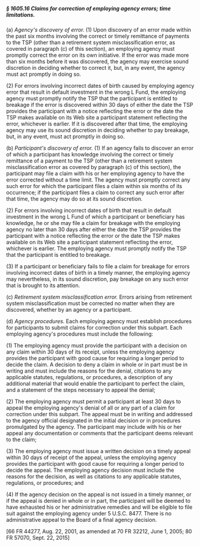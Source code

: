 ##### § 1605.16 Claims for correction of employing agency errors; time limitations. #####

(a) *Agency's discovery of error.* (1) Upon discovery of an error made within the past six months involving the correct or timely remittance of payments to the TSP (other than a retirement system misclassification error, as covered in paragraph (c) of this section), an employing agency must promptly correct the error on its own initiative. If the error was made more than six months before it was discovered, the agency may exercise sound discretion in deciding whether to correct it, but, in any event, the agency must act promptly in doing so.

(2) For errors involving incorrect dates of birth caused by employing agency error that result in default investment in the wrong L Fund, the employing agency must promptly notify the TSP that the participant is entitled to breakage if the error is discovered within 30 days of either the date the TSP provides the participant with a notice reflecting the error or the date the TSP makes available on its Web site a participant statement reflecting the error, whichever is earlier. If it is discovered after that time, the employing agency may use its sound discretion in deciding whether to pay breakage, but, in any event, must act promptly in doing so.

(b) *Participant's discovery of error.* (1) If an agency fails to discover an error of which a participant has knowledge involving the correct or timely remittance of a payment to the TSP (other than a retirement system misclassification error as covered by paragraph (c) of this section), the participant may file a claim with his or her employing agency to have the error corrected without a time limit. The agency must promptly correct any such error for which the participant files a claim within six months of its occurrence; if the participant files a claim to correct any such error after that time, the agency may do so at its sound discretion.

(2) For errors involving incorrect dates of birth that result in default investment in the wrong L Fund of which a participant or beneficiary has knowledge, he or she may file a claim for breakage with the employing agency no later than 30 days after either the date the TSP provides the participant with a notice reflecting the error or the date the TSP makes available on its Web site a participant statement reflecting the error, whichever is earlier. The employing agency must promptly notify the TSP that the participant is entitled to breakage.

(3) If a participant or beneficiary fails to file a claim for breakage for errors involving incorrect dates of birth in a timely manner, the employing agency may nevertheless, in its sound discretion, pay breakage on any such error that is brought to its attention.

(c) *Retirement system misclassification error.* Errors arising from retirement system misclassification must be corrected no matter when they are discovered, whether by an agency or a participant.

(d) *Agency procedures.* Each employing agency must establish procedures for participants to submit claims for correction under this subpart. Each employing agency's procedures must include the following:

(1) The employing agency must provide the participant with a decision on any claim within 30 days of its receipt, unless the employing agency provides the participant with good cause for requiring a longer period to decide the claim. A decision to deny a claim in whole or in part must be in writing and must include the reasons for the denial, citations to any applicable statutes, regulations, or procedures, a description of any additional material that would enable the participant to perfect the claim, and a statement of the steps necessary to appeal the denial;

(2) The employing agency must permit a participant at least 30 days to appeal the employing agency's denial of all or any part of a claim for correction under this subpart. The appeal must be in writing and addressed to the agency official designated in the initial decision or in procedures promulgated by the agency. The participant may include with his or her appeal any documentation or comments that the participant deems relevant to the claim;

(3) The employing agency must issue a written decision on a timely appeal within 30 days of receipt of the appeal, unless the employing agency provides the participant with good cause for requiring a longer period to decide the appeal. The employing agency decision must include the reasons for the decision, as well as citations to any applicable statutes, regulations, or procedures; and

(4) If the agency decision on the appeal is not issued in a timely manner, or if the appeal is denied in whole or in part, the participant will be deemed to have exhausted his or her administrative remedies and will be eligible to file suit against the employing agency under 5 U.S.C. 8477. There is no administrative appeal to the Board of a final agency decision.

[66 FR 44277, Aug. 22, 2001, as amended at 70 FR 32212, June 1, 2005; 80 FR 57070, Sept. 22, 2015]